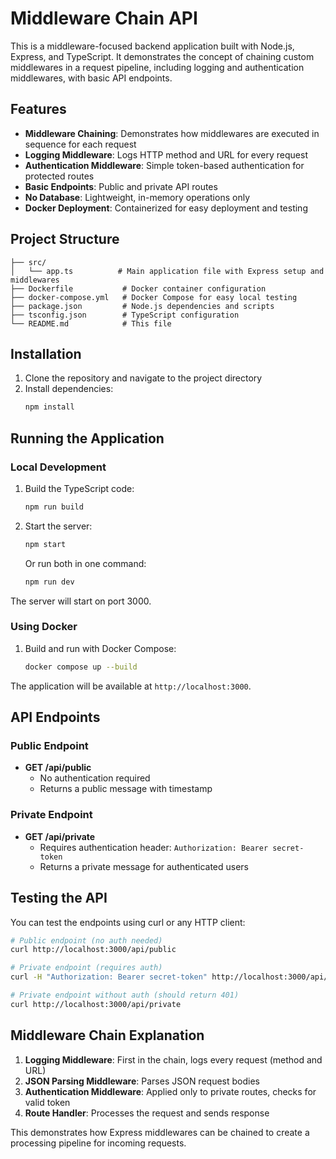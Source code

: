 # Middleware Chain API

This is a middleware-focused backend application built with Node.js, Express, and TypeScript. It demonstrates the concept of chaining custom middlewares in a request pipeline, including logging and authentication middlewares, with basic API endpoints.

## Features

- **Middleware Chaining**: Demonstrates how middlewares are executed in sequence for each request
- **Logging Middleware**: Logs HTTP method and URL for every request
- **Authentication Middleware**: Simple token-based authentication for protected routes
- **Basic Endpoints**: Public and private API routes
- **No Database**: Lightweight, in-memory operations only
- **Docker Deployment**: Containerized for easy deployment and testing

## Project Structure

```
├── src/
│   └── app.ts          # Main application file with Express setup and middlewares
├── Dockerfile           # Docker container configuration
├── docker-compose.yml   # Docker Compose for easy local testing
├── package.json         # Node.js dependencies and scripts
├── tsconfig.json        # TypeScript configuration
└── README.md            # This file
```

## Installation

1. Clone the repository and navigate to the project directory
2. Install dependencies:
   ```bash
   npm install
   ```

## Running the Application

### Local Development

1. Build the TypeScript code:
   ```bash
   npm run build
   ```

2. Start the server:
   ```bash
   npm start
   ```

   Or run both in one command:
   ```bash
   npm run dev
   ```

The server will start on port 3000.

### Using Docker

1. Build and run with Docker Compose:
   ```bash
   docker compose up --build
   ```

The application will be available at `http://localhost:3000`.

## API Endpoints

### Public Endpoint
- **GET /api/public**
  - No authentication required
  - Returns a public message with timestamp

### Private Endpoint
- **GET /api/private**
  - Requires authentication header: `Authorization: Bearer secret-token`
  - Returns a private message for authenticated users

## Testing the API

You can test the endpoints using curl or any HTTP client:

```bash
# Public endpoint (no auth needed)
curl http://localhost:3000/api/public

# Private endpoint (requires auth)
curl -H "Authorization: Bearer secret-token" http://localhost:3000/api/private

# Private endpoint without auth (should return 401)
curl http://localhost:3000/api/private
```

## Middleware Chain Explanation

1. **Logging Middleware**: First in the chain, logs every request (method and URL)
2. **JSON Parsing Middleware**: Parses JSON request bodies
3. **Authentication Middleware**: Applied only to private routes, checks for valid token
4. **Route Handler**: Processes the request and sends response

This demonstrates how Express middlewares can be chained to create a processing pipeline for incoming requests.

